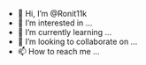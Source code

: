 - 👋 Hi, I’m @Ronit11k
- 👀 I’m interested in ...
- 🌱 I’m currently learning ...
- 💞️ I’m looking to collaborate on ...
- 📫 How to reach me ...

<!---
Ronit11k/Ronit11k is a ✨ special ✨ repository because its `README.md` (this file) appears on your GitHub profile.
You can click the Preview link to take a look at your changes.
--->

